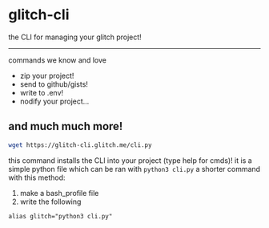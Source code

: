# glitch-cli
the CLI for managing your glitch project!

-------------

commands we know and love

- zip your project!
- send to github/gists!
- write to .env!
- nodify your project...

and much much more!
-----------------------------
```bash
wget https://glitch-cli.glitch.me/cli.py
```

this command installs the CLI into your project (type help for cmds)! it is a simple python file which can be ran with ``` python3 cli.py ``` a shorter command with this method:

1. make a bash_profile file
2. write the following
```
alias glitch="python3 cli.py"
```
